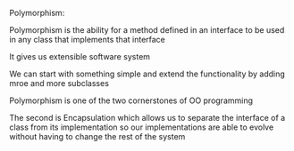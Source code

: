 Polymorphism:

Polymorphism is the ability for a method defined in an interface to be used in any class that implements that interface

It gives us extensible software system

We can start with something simple and extend the functionality by adding mroe and more subclasses

Polymorphism is one of the two cornerstones of OO programming



The second is Encapsulation which allows us to separate the interface of a class from its implementation so our implementations are able to evolve without having to change the rest of the system